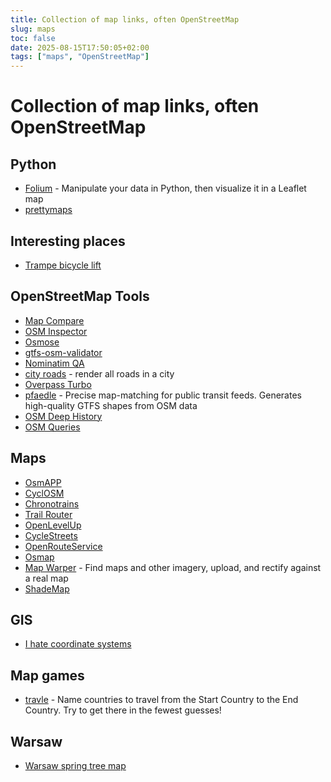```yaml
---
title: Collection of map links, often OpenStreetMap
slug: maps
toc: false
date: 2025-08-15T17:50:05+02:00
tags: ["maps", "OpenStreetMap"]
---
```


# Collection of map links, often OpenStreetMap

## Python
- [Folium](https://python-visualization.github.io/folium/) - Manipulate your data in Python, then visualize it in a Leaflet map
- [prettymaps](https://github.com/marceloprates/prettymaps)

## Interesting places
- [Trampe bicycle lift](https://en.wikipedia.org/wiki/Trampe_bicycle_lift)

## OpenStreetMap Tools
- [Map Compare](https://tools.geofabrik.de/mc/)
- [OSM Inspector](https://tools.geofabrik.de/osmi)
- [Osmose](http://osmose.openstreetmap.fr/en/)
- [gtfs-osm-validator](https://gitlab.com/stalker314314/gtfs-osm-validator)
- [Nominatim QA](https://nominatim.org/qa/)
- [city roads](https://anvaka.github.io/city-roads/) - render all roads in a city
- [Overpass Turbo](https://overpass-turbo.eu/)
- [pfaedle](https://github.com/ad-freiburg/pfaedle) - Precise map-matching for public transit feeds. Generates high-quality GTFS shapes from OSM data
- [OSM Deep History](https://osm.mapki.com/history/)
- [OSM Queries](https://osm-queries.ldodds.com/)

## Maps
- [OsmAPP](https://osmapp.org/)
- [CyclOSM](https://www.cyclosm.org/)
- [Chronotrains](https://www.chronotrains.com/)
- [Trail Router](https://trailrouter.com/)
- [OpenLevelUp](https://openlevelup.net/)
- [CycleStreets](https://www.cyclestreets.net/)
- [OpenRouteService](https://classic-maps.openrouteservice.org/directions)
- [Osmap](https://www.osmap.pl/)
- [Map Warper](https://mapwarper.net/) - Find maps and other imagery, upload, and rectify against a real map
- [ShadeMap](https://shademap.app/)

## GIS
- [I hate coordinate systems](https://ihatecoordinatesystems.com/)

## Map games
- [travle](https://travle.earth) - Name countries to travel from the Start Country to the End Country. Try to get there in the fewest guesses!

## Warsaw
- [Warsaw spring tree map](https://pl.kut.pub/wiosna.html)
